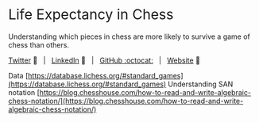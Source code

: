 <h1 style="font-weight:normal"> 
  Life Expectancy in Chess
</h1>

Understanding which pieces in chess are more likely to survive a game of chess than others.

[Twitter][Twitter] :speech_balloon:&nbsp;&nbsp;&nbsp;|&nbsp;&nbsp;&nbsp;[LinkedIn][LinkedIn] :necktie:&nbsp;&nbsp;&nbsp;|&nbsp;&nbsp;&nbsp;[GitHub :octocat:][GitHub]&nbsp;&nbsp;&nbsp;|&nbsp;&nbsp;&nbsp;[Website][Website] :link:

<!--/div-->

<!--
Quick Link 
-->

[Twitter]:https://twitter.com/WJSutton12
[LinkedIn]:https://www.linkedin.com/in/will-sutton-14711627/
[GitHub]:https://github.com/wjsutton
[Website]:https://wjsutton.github.io/

Data [https://database.lichess.org/#standard_games](https://database.lichess.org/#standard_games)
Understanding SAN notation [https://blog.chesshouse.com/how-to-read-and-write-algebraic-chess-notation/](https://blog.chesshouse.com/how-to-read-and-write-algebraic-chess-notation/)

